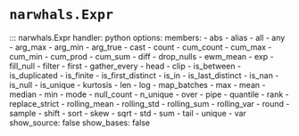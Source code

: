 # `narwhals.Expr`

::: narwhals.Expr
    handler: python
    options:
      members:
        - abs
        - alias
        - all
        - any
        - arg_max
        - arg_min
        - arg_true
        - cast
        - count
        - cum_count
        - cum_max
        - cum_min
        - cum_prod
        - cum_sum
        - diff
        - drop_nulls
        - ewm_mean
        - exp
        - fill_null
        - filter
        - first
        - gather_every
        - head
        - clip
        - is_between
        - is_duplicated
        - is_finite
        - is_first_distinct
        - is_in
        - is_last_distinct
        - is_nan
        - is_null
        - is_unique
        - kurtosis
        - len
        - log
        - map_batches
        - max
        - mean
        - median
        - min
        - mode
        - null_count
        - n_unique
        - over
        - pipe
        - quantile
        - rank
        - replace_strict
        - rolling_mean
        - rolling_std
        - rolling_sum
        - rolling_var
        - round
        - sample
        - shift
        - sort
        - skew
        - sqrt
        - std
        - sum
        - tail
        - unique
        - var
      show_source: false
      show_bases: false
